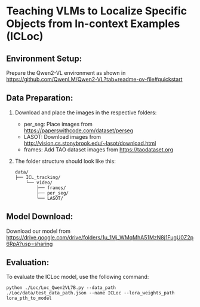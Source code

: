 # Teaching VLMs to Localize Specific Objects from In-context Examples (ICLoc)

## Environment Setup:
Prepare the Qwen2-VL environment as shown in https://github.com/QwenLM/Qwen2-VL?tab=readme-ov-file#quickstart

## Data Preparation:
1. Download and place the images in the respective folders:
   - per_seg: Place images from https://paperswithcode.com/dataset/perseg
   - LASOT: Download images from http://vision.cs.stonybrook.edu/~lasot/download.html
   - frames: Add TAO dataset images from https://taodataset.org

2. The folder structure should look like this:

   ```SIVAN
   data/
   ├── ICL_tracking/
       └── video/
           ├── frames/
           ├── per_seg/
           └── LASOT/
   ```

## Model Download:
Download our model from https://drive.google.com/drive/folders/1u_1Mj_WMqMhA51MzN8j1FugU0Z2p6RpA?usp=sharing

## Evaluation:
To evaluate the ICLoc model, use the following command:
  ```SIVAN
python ./Loc/Loc_Qwen2VL7B.py --data_path ./Loc/data/test_data_path.json --name ICLoc --lora_weights_path lora_pth_to_model
 ```

